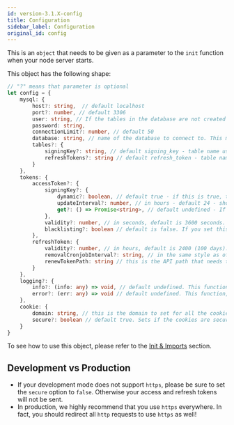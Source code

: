 ```yaml
---
id: version-3.1.X-config
title: Configuration
sidebar_label: Configuration
original_id: config
---
```


This is an ```object``` that needs to be given as a parameter to the ```init``` function when your node server starts.

This object has the following shape:
```ts
// "?" means that parameter is optional
let config = {
    mysql: {
        host?: string,  // default localhost
        port?: number, // default 3306
        user: string, // If the tables in the database are not created already, then this user must have permission to create tables.
        password: string,
        connectionLimit?: number, // default 50
        database: string, // name of the database to connect to. This must be created before running this package
        tables?: {
            signingKey?: string, // default signing_key - table name used to store secret keys
            refreshTokens?: string // default refresh_token - table name used to store sessions
        }
    },
    tokens: {
        accessToken?: {
            signingKey?: {
                dynamic?: boolean, // default true - if this is true, then the JWT signing key will change automatically ever updateInterval hours (Unless you use the get function mentioned below).
                updateInterval?: number, // in hours - default 24 - should be >= 1 && <= 720. Determines how often to change the signing key. If dynamic is false, then this does not matter. 
                get?: () => Promise<string>, // default undefined - If you want to give your own JWT signing key, please give a function here. If this is given, then the dynamic boolean will be ignored as key management will be up to you. This function will be called every time we generate or verify any JWT, so please make sure it is efficient.
            },
            validity?: number, // in seconds, default is 3600 seconds. Should be >= 10 && <= 86400000 seconds. This determines the lifetime of an access token.
            blacklisting?: boolean // default is false. If you set this to true, revoking a session will cause immediate logout of the user using that session, regardless of access token's lifetime (Their access token will be invalidated). But know that this has an adverse effect on time efficiency of each getSession call.
        },
        refreshToken: {
            validity?: number, // in hours, default is 2400 (100 days). Should be >= 1 hour && <= 365 * 24 hours.  This determines how long a refresh token is alive for. So if your user is inactive for these many hours, they will be logged out.
            removalCronjobInterval?: string, // in the same style as of crontab, but with an extra seconds field as well. Default is "0 0 0 1-31/7 * *" - every 7th day of the month from 1 through 31. Defines how often the cronjob that removes expired sessions from the db should run.
            renewTokenPath: string // this is the API path that needs to be called for refreshing a session. This needs to be a POST API. An example value is "/api/refreshtoken". This will also be the path of the refresh token cookie.
        }
    },
    logging?: {
        info?: (info: any) => void, // default undefined. This function, if provided, will be called for info logging purposes
        error?: (err: any) => void // default undefined. This function, if provided, will be called for error logging purposes
    },
    cookie: {
        domain: string, // this is the domain to set for all the cookies. For example, "supertokens.io" The path for all cookies except the refresh token will be "/"
        secure?: boolean // default true. Sets if the cookies are secure or not. Ideally, this value should be true in production mode.
    }
}
```

To see how to use this object, please refer to the [Init & Imports](usage-with-express/initialisation#example-code) section.

## Development vs Production
- If your development mode does not support ```https```, please be sure to set the ```secure``` option to ```false```. Otherwise your access and refresh tokens will not be sent.
- In production, we highly recommend that you use ```https``` everywhere. In fact, you should redirect all ```http``` requests to use ```https``` as well!